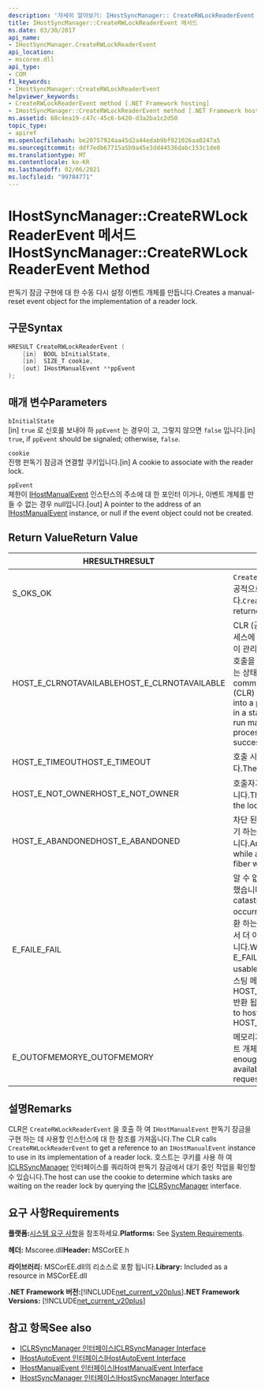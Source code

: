 ```yaml
---
description: '자세히 알아보기: IHostSyncManager:: CreateRWLockReaderEvent 메서드'
title: IHostSyncManager::CreateRWLockReaderEvent 메서드
ms.date: 03/30/2017
api_name:
- IHostSyncManager.CreateRWLockReaderEvent
api_location:
- mscoree.dll
api_type:
- COM
f1_keywords:
- IHostSyncManager::CreateRWLockReaderEvent
helpviewer_keywords:
- CreateRWLockReaderEvent method [.NET Framework hosting]
- IHostSyncManager::CreateRWLockReaderEvent method [.NET Framework hosting]
ms.assetid: 68c4ea19-c47c-45c6-b420-d3a2ba1c2d50
topic_type:
- apiref
ms.openlocfilehash: be20757924aa45d2a44edab9bf921026aa0247a5
ms.sourcegitcommit: ddf7edb67715a5b9a45e3dd44536dabc153c1de0
ms.translationtype: MT
ms.contentlocale: ko-KR
ms.lasthandoff: 02/06/2021
ms.locfileid: "99784771"
---
```

# <a name="ihostsyncmanagercreaterwlockreaderevent-method"></a><span data-ttu-id="dce9d-103">IHostSyncManager::CreateRWLockReaderEvent 메서드</span><span class="sxs-lookup"><span data-stu-id="dce9d-103">IHostSyncManager::CreateRWLockReaderEvent Method</span></span>

<span data-ttu-id="dce9d-104">판독기 잠금 구현에 대 한 수동 다시 설정 이벤트 개체를 만듭니다.</span><span class="sxs-lookup"><span data-stu-id="dce9d-104">Creates a manual-reset event object for the implementation of a reader lock.</span></span>  
  
## <a name="syntax"></a><span data-ttu-id="dce9d-105">구문</span><span class="sxs-lookup"><span data-stu-id="dce9d-105">Syntax</span></span>  
  
```cpp  
HRESULT CreateRWLockReaderEvent (  
    [in]  BOOL bInitialState,  
    [in]  SIZE_T cookie,  
    [out] IHostManualEvent **ppEvent  
);  
```  
  
## <a name="parameters"></a><span data-ttu-id="dce9d-106">매개 변수</span><span class="sxs-lookup"><span data-stu-id="dce9d-106">Parameters</span></span>  

 `bInitialState`  
 <span data-ttu-id="dce9d-107">[in] `true` 로 신호를 보내야 하 `ppEvent` 는 경우이 고, 그렇지 않으면 `false` 입니다.</span><span class="sxs-lookup"><span data-stu-id="dce9d-107">[in] `true`, if `ppEvent` should be signaled; otherwise, `false`.</span></span>  
  
 `cookie`  
 <span data-ttu-id="dce9d-108">진행 판독기 잠금과 연결할 쿠키입니다.</span><span class="sxs-lookup"><span data-stu-id="dce9d-108">[in] A cookie to associate with the reader lock.</span></span>  
  
 `ppEvent`  
 <span data-ttu-id="dce9d-109">제한이 [IHostManualEvent](ihostmanualevent-interface.md) 인스턴스의 주소에 대 한 포인터 이거나, 이벤트 개체를 만들 수 없는 경우 null입니다.</span><span class="sxs-lookup"><span data-stu-id="dce9d-109">[out] A pointer to the address of an [IHostManualEvent](ihostmanualevent-interface.md) instance, or null if the event object could not be created.</span></span>  
  
## <a name="return-value"></a><span data-ttu-id="dce9d-110">Return Value</span><span class="sxs-lookup"><span data-stu-id="dce9d-110">Return Value</span></span>  
  
|<span data-ttu-id="dce9d-111">HRESULT</span><span class="sxs-lookup"><span data-stu-id="dce9d-111">HRESULT</span></span>|<span data-ttu-id="dce9d-112">설명</span><span class="sxs-lookup"><span data-stu-id="dce9d-112">Description</span></span>|  
|-------------|-----------------|  
|<span data-ttu-id="dce9d-113">S_OK</span><span class="sxs-lookup"><span data-stu-id="dce9d-113">S_OK</span></span>|<span data-ttu-id="dce9d-114">`CreateRWLockReaderEvent` 성공적으로 반환 되었습니다.</span><span class="sxs-lookup"><span data-stu-id="dce9d-114">`CreateRWLockReaderEvent` returned successfully.</span></span>|  
|<span data-ttu-id="dce9d-115">HOST_E_CLRNOTAVAILABLE</span><span class="sxs-lookup"><span data-stu-id="dce9d-115">HOST_E_CLRNOTAVAILABLE</span></span>|<span data-ttu-id="dce9d-116">CLR (공용 언어 런타임)이 프로세스에 로드 되지 않았거나 CLR이 관리 코드를 실행할 수 없거나 호출을 성공적으로 처리할 수 없는 상태에 있습니다.</span><span class="sxs-lookup"><span data-stu-id="dce9d-116">The common language runtime (CLR) has not been loaded into a process, or the CLR is in a state in which it cannot run managed code or process the call successfully.</span></span>|  
|<span data-ttu-id="dce9d-117">HOST_E_TIMEOUT</span><span class="sxs-lookup"><span data-stu-id="dce9d-117">HOST_E_TIMEOUT</span></span>|<span data-ttu-id="dce9d-118">호출 시간이 초과 되었습니다.</span><span class="sxs-lookup"><span data-stu-id="dce9d-118">The call timed out.</span></span>|  
|<span data-ttu-id="dce9d-119">HOST_E_NOT_OWNER</span><span class="sxs-lookup"><span data-stu-id="dce9d-119">HOST_E_NOT_OWNER</span></span>|<span data-ttu-id="dce9d-120">호출자가 잠금을 소유 하지 않습니다.</span><span class="sxs-lookup"><span data-stu-id="dce9d-120">The caller does not own the lock.</span></span>|  
|<span data-ttu-id="dce9d-121">HOST_E_ABANDONED</span><span class="sxs-lookup"><span data-stu-id="dce9d-121">HOST_E_ABANDONED</span></span>|<span data-ttu-id="dce9d-122">차단 된 스레드나 파이버에서 대기 하는 동안 이벤트를 취소 했습니다.</span><span class="sxs-lookup"><span data-stu-id="dce9d-122">An event was canceled while a blocked thread or fiber was waiting on it.</span></span>|  
|<span data-ttu-id="dce9d-123">E_FAIL</span><span class="sxs-lookup"><span data-stu-id="dce9d-123">E_FAIL</span></span>|<span data-ttu-id="dce9d-124">알 수 없는 치명적인 오류가 발생 했습니다.</span><span class="sxs-lookup"><span data-stu-id="dce9d-124">An unknown catastrophic failure occurred.</span></span> <span data-ttu-id="dce9d-125">메서드가 E_FAIL 반환 하는 경우 해당 프로세스 내에서 더 이상 CLR을 사용할 수 없습니다.</span><span class="sxs-lookup"><span data-stu-id="dce9d-125">When a method returns E_FAIL, the CLR is no longer usable within the process.</span></span> <span data-ttu-id="dce9d-126">호스팅 메서드를 이후에 호출 하면 HOST_E_CLRNOTAVAILABLE 반환 됩니다.</span><span class="sxs-lookup"><span data-stu-id="dce9d-126">Subsequent calls to hosting methods return HOST_E_CLRNOTAVAILABLE.</span></span>|  
|<span data-ttu-id="dce9d-127">E_OUTOFMEMORY</span><span class="sxs-lookup"><span data-stu-id="dce9d-127">E_OUTOFMEMORY</span></span>|<span data-ttu-id="dce9d-128">메모리가 부족 하 여 요청한 이벤트 개체를 만들 수 없습니다.</span><span class="sxs-lookup"><span data-stu-id="dce9d-128">Not enough memory was available to create the requested event object.</span></span>|  
  
## <a name="remarks"></a><span data-ttu-id="dce9d-129">설명</span><span class="sxs-lookup"><span data-stu-id="dce9d-129">Remarks</span></span>  

 <span data-ttu-id="dce9d-130">CLR은 `CreateRWLockReaderEvent` 을 호출 하 여 `IHostManualEvent` 판독기 잠금을 구현 하는 데 사용할 인스턴스에 대 한 참조를 가져옵니다.</span><span class="sxs-lookup"><span data-stu-id="dce9d-130">The CLR calls `CreateRWLockReaderEvent` to get a reference to an `IHostManualEvent` instance to use in its implementation of a reader lock.</span></span> <span data-ttu-id="dce9d-131">호스트는 쿠키를 사용 하 여 [ICLRSyncManager](iclrsyncmanager-interface.md) 인터페이스를 쿼리하여 판독기 잠금에서 대기 중인 작업을 확인할 수 있습니다.</span><span class="sxs-lookup"><span data-stu-id="dce9d-131">The host can use the cookie to determine which tasks are waiting on the reader lock by querying the [ICLRSyncManager](iclrsyncmanager-interface.md) interface.</span></span>  
  
## <a name="requirements"></a><span data-ttu-id="dce9d-132">요구 사항</span><span class="sxs-lookup"><span data-stu-id="dce9d-132">Requirements</span></span>  

 <span data-ttu-id="dce9d-133">**플랫폼:**[시스템 요구 사항](../../get-started/system-requirements.md)을 참조하세요.</span><span class="sxs-lookup"><span data-stu-id="dce9d-133">**Platforms:** See [System Requirements](../../get-started/system-requirements.md).</span></span>  
  
 <span data-ttu-id="dce9d-134">**헤더:** Mscoree.dll</span><span class="sxs-lookup"><span data-stu-id="dce9d-134">**Header:** MSCorEE.h</span></span>  
  
 <span data-ttu-id="dce9d-135">**라이브러리:** MSCorEE.dll의 리소스로 포함 됩니다.</span><span class="sxs-lookup"><span data-stu-id="dce9d-135">**Library:** Included as a resource in MSCorEE.dll</span></span>  
  
 <span data-ttu-id="dce9d-136">**.NET Framework 버전:**[!INCLUDE[net_current_v20plus](../../../../includes/net-current-v20plus-md.md)]</span><span class="sxs-lookup"><span data-stu-id="dce9d-136">**.NET Framework Versions:** [!INCLUDE[net_current_v20plus](../../../../includes/net-current-v20plus-md.md)]</span></span>  
  
## <a name="see-also"></a><span data-ttu-id="dce9d-137">참고 항목</span><span class="sxs-lookup"><span data-stu-id="dce9d-137">See also</span></span>

- [<span data-ttu-id="dce9d-138">ICLRSyncManager 인터페이스</span><span class="sxs-lookup"><span data-stu-id="dce9d-138">ICLRSyncManager Interface</span></span>](iclrsyncmanager-interface.md)
- [<span data-ttu-id="dce9d-139">IHostAutoEvent 인터페이스</span><span class="sxs-lookup"><span data-stu-id="dce9d-139">IHostAutoEvent Interface</span></span>](ihostautoevent-interface.md)
- [<span data-ttu-id="dce9d-140">IHostManualEvent 인터페이스</span><span class="sxs-lookup"><span data-stu-id="dce9d-140">IHostManualEvent Interface</span></span>](ihostmanualevent-interface.md)
- [<span data-ttu-id="dce9d-141">IHostSyncManager 인터페이스</span><span class="sxs-lookup"><span data-stu-id="dce9d-141">IHostSyncManager Interface</span></span>](ihostsyncmanager-interface.md)
